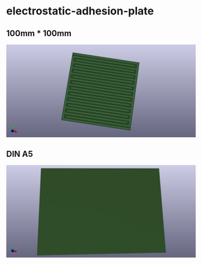 # electrostatic-adhesion-plate

## 100mm * 100mm

![Frontview](https://raw.githubusercontent.com/Jan--Henrik/electrostatic-adhesion-plate/master/100100mm/Front.png)

## DIN A5

![Frontview](https://raw.githubusercontent.com/Jan--Henrik/electrostatic-adhesion-plate/master/DINA5/Front.png)
